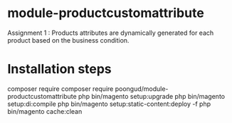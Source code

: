 # module-productcustomattribute
Assignment 1 : Products attributes are dynamically generated for each product based on the business condition.

# Installation steps
composer require composer require poongud/module-productcustomattribute
php bin/magento setup:upgrade
php bin/magento setup:di:compile
php bin/magento setup:static-content:deploy -f
php bin/magento cache:clean

